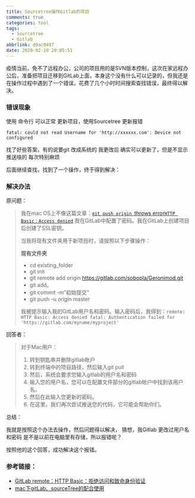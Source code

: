 ```yaml
---
title: Sourcetree操作Gitlab的项目
comments: true
categories: tool
tags:
  - Sourcetree
  - Gitlab
abbrlink: d9ac0497
date: 2020-02-10 20:05:51
---
```


疫情当前，免不了远程办公，公司的项目用的是SVN版本控制，这次在家远程办公后，准备把项目迁移到GitLab上面，本身这个没有什么可以记录的，但我还是在操作过程中遇到了一个错误，花费了几个小时时间搜索查找错误，最终得以解决。
<!--more-->

### 错误现象

使用 命令行 可以正常 更新项目，使用Sourcetree 更新报错

```shell
fatal: could not read Username for 'http://xxxxxx.com': Device not configured
```

找了好些答案，有的说要git 改成系统的  我更改后 确实可以更新了，但是不显示 推送啥的 每次特别麻烦

后面继续查找，找到了一个操作，终于得到解决：

### 解决办法

原问题：

> 我在mac OS上不像这篇文章：[`git push origin `throws error`HTTP Basic：Access denied`](https://stackoverflow.com/questions/43085424/git-push-origin-branchname-throws-error-http-basic-access-denied) 我在GitLab中配置了密码。我在GitLab上创建项目后创建了SSL密钥。
>
> 当我将现有文件夹用于新项目时，请按照以下步骤操作：
>
> **现有文件夹**
>
> - cd existing_folder
> - git init
> - git remote add origin https://gitlab.com/sobopla/Geronimod.git
> - git add。
> - git commit -m“初始提交”
> - git push -u origin master
>
> 我被提示输入我的GitLab用户名和密码。输入密码后，我得到：`remote: HTTP Basic: Access denied fatal: Authentication failed for 'https://gitlab.com/myname/myproject'`

回答者：

> 对于Mac用户：
>
> 1. 转到钥匙串并删除gitlab帐户
> 2. 转到终端中的项目路径，然后输入git pull
> 3. 然后，系统会要求您输入gitlab的用户名和密码
> 4. 输入您的用户名，您可以在配置文件部分的gitlab帐户中找到该用户名。
> 5. 然后在此输入您更新的密码。
> 6. 在这里，我们再次尝试推送您的代码，它可能会帮助你们。

总结：

我就是按照这个办法去操作，然后问题得以解决， 猜想，我Gitlab 更改过用户名和密码 是不是以前在电脑里有存储，所以报错呢？

按照他的这个回答，成功解决这个报错。

### 参考链接：

- [GitLab remote：HTTP Basic：拒绝访问和致命身份验证](https://xbuba.com/questions/47860772)
- [mac下gitLab、sourceTree的配合使用](https://www.jianshu.com/p/707de2a1046d)

